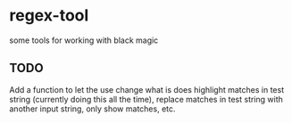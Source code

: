 # regex-tool
some tools for working with black magic

## TODO
Add a function to let the use change what is does highlight matches in test string (currently doing this all the time), replace matches in test string with another input string, only show matches, etc. 
